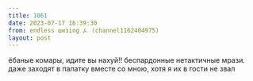 ```yaml
---
title: 1061
date: 2023-07-17 16:39:30
from: endless шизing ⍼ (channel1162404975)
layout: post
---
```


ёбаные комары, идите вы нахуй!! беспардонные нетактичные мрази. даже заходят в палатку вместе со мною, хотя я их в гости не звал
